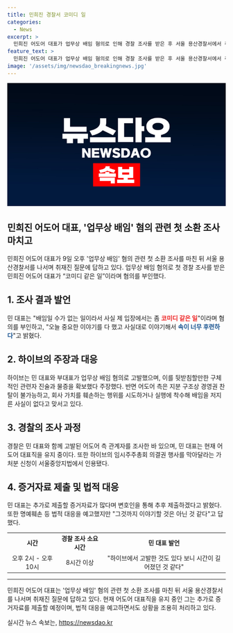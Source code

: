 ```yaml
---
title: 민희진 경찰서 코미디 일
categories:
  - News
excerpt: >
  민희진 어도어 대표가 업무상 배임 혐의로 인해 경찰 조사를 받은 후 서울 용산경찰서에서 취재진의 질문에 답했다. 이에 대해 민 대표는 혐의를 부인하며 코미디 같은 일이라고 말했고, 추가 증거자료를 제출할 예정이라고 밝혔다. 하이브는 레이블 경영권 탈취를 주장하며 어도어 측을 고발했고, 민 대표는 이를 반박하고 있다. 이에 대한 경찰의 조사는 계속되고 있으며, 민 대표는 여전히 어도어 대표직을 유지하고 있다.
feature_text: >
  민희진 어도어 대표가 업무상 배임 혐의로 인해 경찰 조사를 받은 후 서울 용산경찰서에서 취재진의 질문에 답했다. 이에 대해 민 대표는 혐의를 부인하며 코미디 같은 일이라고 말했고, 추가 증거자료를 제출할 예정이라고 밝혔다. 하이브는 레이블 경영권 탈취를 주장하며 어도어 측을 고발했고, 민 대표는 이를 반박하고 있다. 이에 대한 경찰의 조사는 계속되고 있으며, 민 대표는 여전히 어도어 대표직을 유지하고 있다.
image: '/assets/img/newsdao_breakingnews.jpg'
---
```


<p><img src="/assets/img/newsdao_breakingnews.jpg" alt="bookingtag 속보" /></p>

<h2>민희진 어도어 대표, '업무상 배임' 혐의 관련 첫 소환 조사 마치고</h2>

<p data-ke-size="size16">민희진 어도어 대표가 9일 오후 '업무상 배임' 혐의 관련 첫 소환 조사를 마친 뒤 서울 용산경찰서를 나서며 취재진 질문에 답하고 있다. 업무상 배임 혐의로 첫 경찰 조사를 받은 민희진 어도어 대표가 “코미디 같은 일”이라며 혐의를 부인했다.</p>

<h2 data-ke-size="size26">1. 조사 결과 발언</h2>

<p data-ke-size="size16">민 대표는 "배임일 수가 없는 일이라서 사실 제 입장에서는 좀 <b><span style="color: #ee2323;">코미디 같은 일</span></b>"이라며 혐의를 부인하고, "오늘 중요한 이야기를 다 했고 사실대로 이야기해서 <b><span style="color: #1a5490;">속이 너무 후련하다</span></b>"고 밝혔다.</p>

<h2 data-ke-size="size26">2. 하이브의 주장과 대응</h2>

<p data-ke-size="size16">하이브는 민 대표와 부대표가 업무상 배임 혐의로 고발했으며, 이를 뒷받침할만한 구체적인 관련자 진술과 물증을 확보했다 주장했다. 반면 어도어 측은 지분 구조상 경영권 찬탈이 불가능하고, 회사 가치를 훼손하는 행위를 시도하거나 실행에 착수해 배임을 저지른 사실이 없다고 맞서고 있다.</p>

<h2 data-ke-size="size26">3. 경찰의 조사 과정</h2>

<p data-ke-size="size16">경찰은 민 대표와 함께 고발된 어도어 측 관계자를 조사한 바 있으며, 민 대표는 현재 어도어 대표직을 유지 중이다. 또한 하이브의 임시주주총회 의결권 행사를 막아달라는 가처분 신청이 서울중앙지법에서 인용됐다.</p>

<h2 data-ke-size="size26">4. 증거자료 제출 및 법적 대응</h2>

<p data-ke-size="size16">민 대표는 추가로 제출할 증거자료가 많다며 변호인을 통해 추후 제출하겠다고 밝혔다. 또한 명예훼손 등 법적 대응을 예고했지만 "그것까지 이야기할 것은 아닌 것 같다"고 답했다.</p>

<table>
    <tr>
        <td style="text-align: center;"><b>시간</b></td>
        <td style="text-align: center;"><b>경찰 조사 소요 시간</b></td>
        <td style="text-align: center;"><b>민 대표 발언</b></td>
    </tr>
    <tr>
        <td style="text-align: center;">오후 2시 - 오후 10시</td>
        <td style="text-align: center;">8시간 이상</td>
        <td style="text-align: center;">"하이브에서 고발한 것도 있다 보니 시간이 길어졌던 것 같다"</td>
    </tr>
</table>

<hr>

<p data-ke-size="size16">민희진 어도어 대표는 '업무상 배임' 혐의 관련 첫 소환 조사를 마친 뒤 서울 용산경찰서를 나서며 취재진 질문에 답하고 있다. 현재 어도어 대표직을 유지 중인 그는 추가로 증거자료를 제출할 예정이며, 법적 대응을 예고하면서도 상황을 조용히 처리하고 있다.</p>
실시간 뉴스 속보는, <a href="https://newsdao.kr" rel="dofollow">https://newsdao.kr</a>


